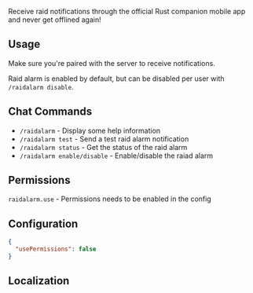 Receive raid notifications through the official Rust companion mobile app and never get offlined again!

## Usage

Make sure you're paired with the server to receive notifications.

Raid alarm is enabled by default, but can be disabled per user with `/raidalarm disable`.

## Chat Commands

* `/raidalarm` - Display some help information
* `/raidalarm test` -  Send a test raid alarm notification 
* `/raidalarm status` - Get the status of the raid alarm
* `/raidalarm enable/disable` - Enable/disable the raiad alarm

## Permissions
 `raidalarm.use` - Permissions needs to be enabled in the config
 
## Configuration
```json
{
  "usePermissions": false
}
```

## Localization